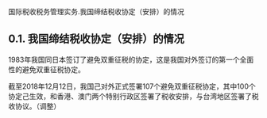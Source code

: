 国际税收税务管理实务.我国缔结税收协定（安排）的情况

## 0.1. 我国缔结税收协定（安排）的情况

1983年我国同日本签订了避免双重征税的协定，这是我国对外签订的第一个全面性的避免双重征税协定。

截至2018年12月12日，我国己对外正式签署107个避免双重征税协定，其中100个协定己生效，和香港、澳门两个特别行政区签署了税收安排，与台湾地区签署了税收协议。（调整）
